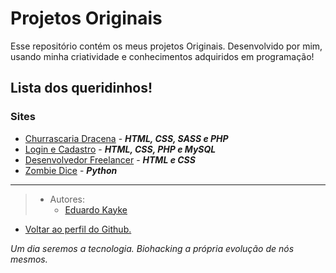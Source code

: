 # Projetos Originais
Esse repositório contém os meus projetos Originais. Desenvolvido por mim, usando minha criatividade e conhecimentos adquiridos em programação!


## Lista dos queridinhos!

### Sites

- [Churrascaria Dracena](https://github.com/EduardoKayke/Churrascaria_Dracena) - _**HTML, CSS, SASS e PHP**_
- [Login e Cadastro](https://github.com/EduardoKayke/Projeto_Emprestimo_de_Itens) - _**HTML, CSS, PHP e MySQL**_
- [Desenvolvedor Freelancer](https://github.com/EduardoKayke/Projeto_Desenvolvedor_Freelancer) - _**HTML e CSS**_
- [Zombie Dice](https://github.com/EduardoKayke/Projeto_Zombie_Dice) - _**Python**_

---

> - Autores: 
>   - [Eduardo Kayke](https://github.com/EduardoKayke "Perfil do Eduardo")

- [Voltar ao perfil do Github.](https://github.com/EduardoKayke "Perfil do Eduardo") 

_Um dia seremos a tecnologia. Biohacking a própria evolução de nós mesmos._
